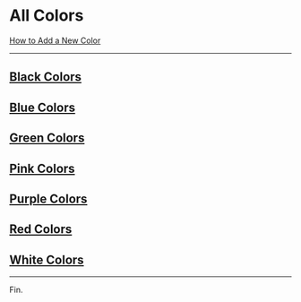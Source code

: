 # All Colors

[How to Add a New Color](./add-new-color.md)

----

## [Black Colors](./black-colors.md)

## [Blue Colors](./blue-colors-by-luminance.md)

## [Green Colors](./green-colors-by-luminance.md)

## [Pink Colors](./pink-colors-by-luminance.md)

## [Purple Colors](./purple-colors-by-luminance.md)

## [Red Colors](./red-colors-by-luminance.md)

## [White Colors](./white-colors-by-luminance.md)

----

Fin.
